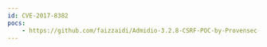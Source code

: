 ```yaml
---
id: CVE-2017-8382
pocs:
    - https://github.com/faizzaidi/Admidio-3.2.8-CSRF-POC-by-Provensec-llc
---
```

